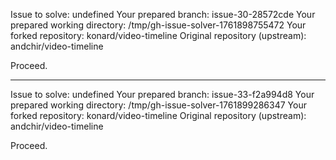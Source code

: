 Issue to solve: undefined
Your prepared branch: issue-30-28572cde
Your prepared working directory: /tmp/gh-issue-solver-1761898755472
Your forked repository: konard/video-timeline
Original repository (upstream): andchir/video-timeline

Proceed.

---

Issue to solve: undefined
Your prepared branch: issue-33-f2a994d8
Your prepared working directory: /tmp/gh-issue-solver-1761899286347
Your forked repository: konard/video-timeline
Original repository (upstream): andchir/video-timeline

Proceed.